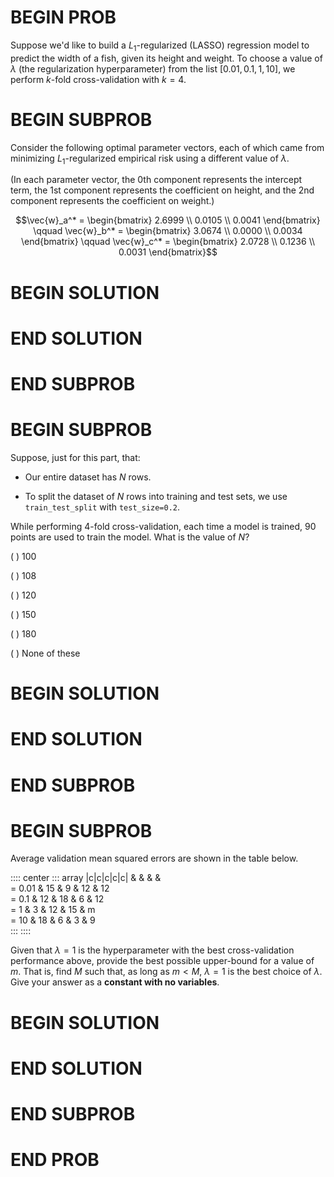 # BEGIN PROB

Suppose we'd like to build a $L_1$-regularized (LASSO) regression model
to predict the width of a fish, given its height and weight. To choose a
value of $\lambda$ (the regularization hyperparameter) from the list
$[0.01, 0.1, 1, 10]$, we perform $k$-fold cross-validation with $k=4$.

# BEGIN SUBPROB

Consider the following optimal parameter vectors, each of which came
from minimizing $L_1$-regularized empirical risk using a different value
of $\lambda$.

(In each parameter vector, the 0th component represents the intercept
term, the 1st component represents the coefficient on height, and the
2nd component represents the coefficient on weight.)

$$\vec{w}_a^* = \begin{bmatrix} 2.6999 \\ 0.0105 \\ 0.0041 \end{bmatrix} \qquad
\vec{w}_b^* = \begin{bmatrix} 3.0674 \\ 0.0000 \\ 0.0034 \end{bmatrix} \qquad
\vec{w}_c^* = \begin{bmatrix} 2.0728 \\ 0.1236 \\ 0.0031 \end{bmatrix}$$

# BEGIN SOLUTION

# END SOLUTION

# END SUBPROB

# BEGIN SUBPROB

Suppose, just for this part, that:

-   Our entire dataset has $N$ rows.

-   To split the dataset of $N$ rows into training and test sets, we use
    `train_test_split` with `test_size=0.2`.

While performing 4-fold cross-validation, each time a model is trained,
90 points are used to train the model. What is the value of $N$?

( ) 100

( ) 108

( ) 120

( ) 150

( ) 180

( ) None of these

# BEGIN SOLUTION

# END SOLUTION

# END SUBPROB

# BEGIN SUBPROB

Average validation mean squared errors are shown in the table below.

:::: center
::: array
\|c\|c\|c\|c\|c\| & & & &\
= 0.01 & 15 & 9 & 12 & 12\
= 0.1 & 12 & 18 & 6 & 12\
= 1 & 3 & 12 & 15 & m\
= 10 & 18 & 6 & 3 & 9\
:::
::::

Given that $\lambda = 1$ is the hyperparameter with the best
cross-validation performance above, provide the best possible
upper-bound for a value of $m$. That is, find $M$ such that, as long as
$m < M$, $\lambda = 1$ is the best choice of $\lambda$. Give your answer
as a **constant with no variables**.

# BEGIN SOLUTION

# END SOLUTION

# END SUBPROB

# END PROB